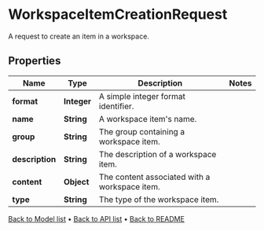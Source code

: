 

# WorkspaceItemCreationRequest

A request to create an item in a workspace.

## Properties

| Name | Type | Description | Notes |
|------------ | ------------- | ------------- | -------------|
|**format** | **Integer** | A simple integer format identifier. |  |
|**name** | **String** | A workspace item&#39;s name. |  |
|**group** | **String** | The group containing a workspace item. |  |
|**description** | **String** | The description of a workspace item. |  |
|**content** | **Object** | The content associated with a workspace item. |  |
|**type** | **String** | The type of the workspace item. |  |



[Back to Model list](../README.md#documentation-for-models) &#8226; [Back to API list](../README.md#documentation-for-api-endpoints) &#8226; [Back to README](../README.md)


